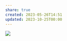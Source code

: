 ```yaml
---
share: true
created: 2023-05-26T14:51
updated: 2023-10-25T00:00
---
```

![](https://sensible.com/divi/wp-content/uploads/2020/08/DMMT-3d-cover-transparent-239x300.png)
